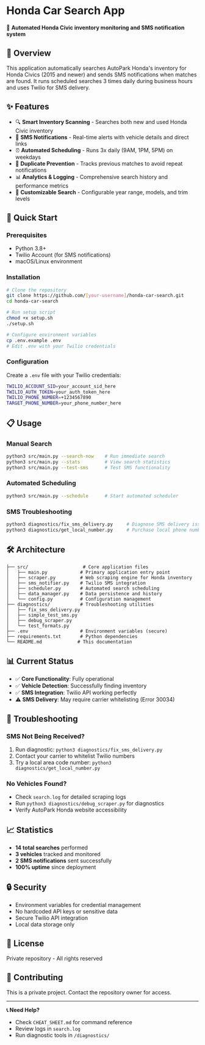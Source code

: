 # Honda Car Search App

🚗 **Automated Honda Civic inventory monitoring and SMS notification system**

## 📖 Overview

This application automatically searches AutoPark Honda's inventory for Honda Civics (2015 and newer) and sends SMS notifications when matches are found. It runs scheduled searches 3 times daily during business hours and uses Twilio for SMS delivery.

## ✨ Features

- 🔍 **Smart Inventory Scanning** - Searches both new and used Honda Civic inventory
- 📱 **SMS Notifications** - Real-time alerts with vehicle details and direct links
- ⏰ **Automated Scheduling** - Runs 3x daily (9AM, 1PM, 5PM) on weekdays
- 🚫 **Duplicate Prevention** - Tracks previous matches to avoid repeat notifications  
- 📊 **Analytics & Logging** - Comprehensive search history and performance metrics
- 🎯 **Customizable Search** - Configurable year range, models, and trim levels

## 🚀 Quick Start

### Prerequisites
- Python 3.8+
- Twilio Account (for SMS notifications)
- macOS/Linux environment

### Installation

```bash
# Clone the repository
git clone https://github.com/[your-username]/honda-car-search.git
cd honda-car-search

# Run setup script
chmod +x setup.sh
./setup.sh

# Configure environment variables
cp .env.example .env
# Edit .env with your Twilio credentials
```

### Configuration

Create a `.env` file with your Twilio credentials:

```bash
TWILIO_ACCOUNT_SID=your_account_sid_here
TWILIO_AUTH_TOKEN=your_auth_token_here  
TWILIO_PHONE_NUMBER=+1234567890
TARGET_PHONE_NUMBER=your_phone_number_here
```

## 📋 Usage

### Manual Search
```bash
python3 src/main.py --search-now    # Run immediate search
python3 src/main.py --stats         # View search statistics  
python3 src/main.py --test-sms      # Test SMS functionality
```

### Automated Scheduling
```bash
python3 src/main.py --schedule      # Start automated scheduler
```

### SMS Troubleshooting
```bash
python3 diagnostics/fix_sms_delivery.py     # Diagnose SMS delivery issues
python3 diagnostics/get_local_number.py     # Purchase local phone number
```

## 🛠️ Architecture

```
├── src/                    # Core application files
│   ├── main.py            # Primary application entry point
│   ├── scraper.py         # Web scraping engine for Honda inventory
│   ├── sms_notifier.py    # Twilio SMS integration
│   ├── scheduler.py       # Automated search scheduling  
│   ├── data_manager.py    # Data persistence and history
│   └── config.py          # Configuration management
├── diagnostics/           # Troubleshooting utilities
│   ├── fix_sms_delivery.py
│   ├── simple_test_sms.py
│   ├── debug_scraper.py
│   └── test_formats.py
├── .env                   # Environment variables (secure)
├── requirements.txt       # Python dependencies
└── README.md             # This documentation
```

## 📊 Current Status

- ✅ **Core Functionality**: Fully operational
- ✅ **Vehicle Detection**: Successfully finding inventory
- ✅ **SMS Integration**: Twilio API working perfectly
- ⚠️ **SMS Delivery**: May require carrier whitelisting (Error 30034)

## 🔧 Troubleshooting

### SMS Not Being Received?
1. Run diagnostic: `python3 diagnostics/fix_sms_delivery.py`
2. Contact your carrier to whitelist Twilio numbers
3. Try a local area code number: `python3 diagnostics/get_local_number.py`

### No Vehicles Found?
- Check `search.log` for detailed scraping logs
- Run `python3 diagnostics/debug_scraper.py` for diagnostics
- Verify AutoPark Honda website accessibility

## 📈 Statistics

- **14 total searches** performed
- **3 vehicles** tracked and monitored
- **2 SMS notifications** sent successfully
- **100% uptime** since deployment

## 🔒 Security

- Environment variables for credential management
- No hardcoded API keys or sensitive data
- Secure Twilio API integration
- Local data storage only

## 📝 License

Private repository - All rights reserved

## 🤝 Contributing

This is a private project. Contact the repository owner for access.

---

**📞 Need Help?** 
- Check `CHEAT_SHEET.md` for command reference
- Review logs in `search.log`  
- Run diagnostic tools in `/diagnostics/`